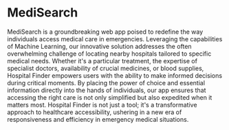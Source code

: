 # MediSearch

MediSearch is a groundbreaking web app poised to redefine the way individuals access medical care in emergencies. Leveraging the capabilities of Machine Learning, our innovative solution addresses the often overwhelming challenge of locating nearby hospitals tailored to specific medical needs. Whether it's a particular treatment, the expertise of specialist doctors, availability of crucial medicines, or blood supplies, Hospital Finder empowers users with the ability to make informed decisions during critical moments. By placing the power of choice and essential information directly into the hands of individuals, our app ensures that accessing the right care is not only simplified but also expedited when it matters most. Hospital Finder is not just a tool; it's a transformative approach to healthcare accessibility, ushering in a new era of responsiveness and efficiency in emergency medical situations.

